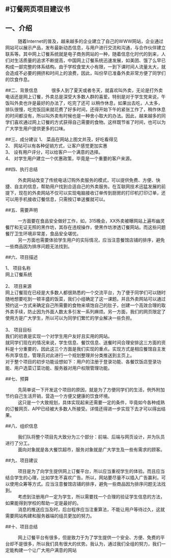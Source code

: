 #订餐网页项目建议书
-------------

## 一、介绍
&nbsp;&nbsp;&nbsp;&nbsp;&nbsp;&nbsp;&nbsp;&nbsp;&nbsp;&nbsp;随着Internet的普及，越来越多的企业建立了自己的WWW网站，企业通过网站可以展示产品，发布最新动态信息，与用户进行交流和沟通，与合作伙伴建立联系等。其中网上订餐系统就是电子商务网站的一种，随着信息化时代的到来，人们对生活质量的追求不断提高，中国网上订餐系统迅速发展，如美团、饿了么早已构成一部完整的体系结构。由于学校食堂大小有限，一到下课时间人流量太大，就会造成不必要的拥挤和时间上的浪费，因此，叫份早已准备外卖非常方便了同学们的饮食作息。

##二、背景信息
&nbsp;&nbsp;&nbsp;&nbsp;&nbsp;&nbsp;&nbsp;&nbsp;&nbsp;&nbsp;很多人到了夏天或者冬天，就喜欢叫外卖，无论是打外卖电话还是网上订餐，外卖总是深受大多数人群的喜爱。特别是对于学生党来说，午饭叫外卖也许是最好的办法了，吃完了还可 以稍作休息，如果出去吃，人太多，排队很慢，吃完饭回来就花费了好多时间，还得开始下午的紧张工作了，稍作休息的时间都没有，所以叫外卖有时候也是一种舍小取大的办法。因此，越来越多的同学们喜欢通过网上订餐的方式获得自己需要的食物。这样既节省了时间，也可以为广大学生用户提供更多的口味。

##三、成分建议
1、	菜品在网站上图文并茂，好吃看得见<br/>
2、	网站可以有各种促销方式，让客户感觉更加实惠<br/>
3、	设有用户评分，可以给客户一个满意的选择。<br/>
4、	对学生用户建立一个优惠政策，毕竟是一个重要的客户来源。

##四、执行总结

&nbsp;&nbsp;&nbsp;&nbsp;&nbsp;&nbsp;&nbsp;&nbsp;&nbsp;&nbsp;外卖网站改变了传统电话订购外卖服务的模式，可以提供免费、方便、快捷、自主的信息，帮助用户找到合适自己的外卖服务。在互联网技术迅猛发展的前提下，现在的外卖网站不仅可以实现电脑接收订单传到厨房的打印机打印订单，还可以用手机接收订餐信息，只需按订单送餐就可以。

##五、需要声明

&nbsp;&nbsp;&nbsp;&nbsp;&nbsp;&nbsp;&nbsp;&nbsp;&nbsp;&nbsp;一方面要在食品安全做好工作，如，315晚会，XX外卖被曝网站上遍布幽灵餐厅和无证无照的黑作坊，其存在违规操作，使黑作坊渗透订餐网站。而这些问题餐厅卫生环境非常差，食品安全堪忧。<br/>
&nbsp;&nbsp;&nbsp;&nbsp;&nbsp;&nbsp;&nbsp;&nbsp;&nbsp;&nbsp;另一方面也需要体验学生用户的实际情况，应当注意餐馆店铺的排序，避免一些商品因为排序问题无法找到。

##六、项目描述

1、	项目名称<br/>
网上订餐系统<br/><br/>
2、	项目来源<br/>
网上订餐现在已经是大多数人都很熟悉的一个交流平台，为了便于同学们可以随时随地想要吃到一顿丰盛的饭菜，我们小组确定了这一课题。并且外卖网站可以通过预约这一方式来确定自己所需要的食物来填饱自己的肚子，创建一个高效合理的取外卖手续，防止因为外面人数太多引发一系列麻烦。另一方面，我们的网页限定了使用方是广大学生，所以可以为同学们繁忙的学业解决一些负担。<br/><br/>
3、	项目目标<br/>
我们的初衷是实现一个对学生用户友好且实用的网站。<br/>
就同学们现在的情况来说，学生信息、餐饮信息、送餐时间合理安排这三方面的资料是十分重要的，因此这三个方面是我们实现的重点。实现方式是相应餐馆自主发布共享信息，管理员对此进行一个规划整理并分类推送到主页上。<br/>
对于整个项目的初步功能设想如下：用户的注册于登录功能、各餐饮饭店登录功能、用户选菜订菜功能、服务器对用户权限管理功能。

##七、预算

&nbsp;&nbsp;&nbsp;&nbsp;&nbsp;&nbsp;&nbsp;&nbsp;&nbsp;&nbsp;先简单说一下开发这个项目的原因，就是为了方便同学们的生活，例外附加节约自己生活开销，营造一个方便又健康的饮食坏境。<br/>
&nbsp;&nbsp;&nbsp;&nbsp;&nbsp;&nbsp;&nbsp;&nbsp;&nbsp;&nbsp;这只是一个大致规划，具体实现起来还需要一定的条件，毕竟如今各种成熟的订餐网页、APP已经被大多数人所接受。详情还得进一步实现下去才可以得出结果。

##八、组织信息

&nbsp;&nbsp;&nbsp;&nbsp;&nbsp;&nbsp;&nbsp;&nbsp;&nbsp;&nbsp;我们队将整个项目先大致分为三个部分：前端、后端与网页设计，并为队员进行了分工。<br/>
&nbsp;&nbsp;&nbsp;&nbsp;&nbsp;&nbsp;&nbsp;&nbsp;&nbsp;&nbsp;面向对象就是各大餐饮超市，服务对象就是广大学生及一些有需求的顾客。

##九、项目建议

&nbsp;&nbsp;&nbsp;&nbsp;&nbsp;&nbsp;&nbsp;&nbsp;&nbsp;&nbsp;项目是为了向学生提供网上订餐平台，所以应当重视学生的体验。而且应当结合学生的心理，比如学生不喜欢广告。所以，网站要尽量不以插入广告赢利，可以使用众筹等方式。应当注意餐馆店铺的排序，避免一些商品因为排序问题无法找到。<br/>
&nbsp;&nbsp;&nbsp;&nbsp;&nbsp;&nbsp;&nbsp;&nbsp;&nbsp;&nbsp;考虑到注册用户一定为学生，所以需要找一个合理的验证学生信息的方法，如果能得到学校的帮助一定是最好的。<br/>
&nbsp;&nbsp;&nbsp;&nbsp;&nbsp;&nbsp;&nbsp;&nbsp;&nbsp;&nbsp;消息的推送应当及时，后台程序应当注重算法，不能让用户等待过久，这就需要网站构建和服务器端的组员更加的努力。

##十、项目总结

&nbsp;&nbsp;&nbsp;&nbsp;&nbsp;&nbsp;&nbsp;&nbsp;&nbsp;&nbsp;网上订餐平台有很多，但是致力于为了学生提供一个安全、方便、免费的平台却不是很多，所以我们具有很大的优势。我认为，通过我们全组的努力，我们一定能构建一个让广大用户满意的网站




